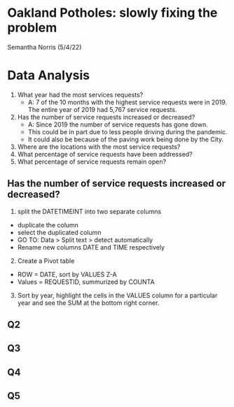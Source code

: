 # Oakland Potholes: slowly fixing the problem
Semantha Norris (5/4/22)


# Data Analysis 
1. What year had the most services requests?
    * A: 7 of the 10 months with the highest service requests were in 2019. The entire year of 2019 had 5,767 service requests. 
3. Has the number of service requests increased or decreased?
    * A: Since 2019 the number of service requests has gone down. 
    * This could be in part due to less people driving during the pandemic.
    * It could also be because of the paving work being done by the City. 
5. Where are the locations with the most service requests?
6. What percentage of service requests have been addressed? 
7. What percentage of service requests remain open?

## Has the number of service requests increased or decreased?

1. split the DATETIMEINT into two separate columns
  * duplicate the column
  * select the duplicated column
  * GO TO: Data > Split text > detect automatically
  * Rename new columns DATE and TIME respectively

2. Create a Pivot table
  * ROW = DATE, sort by VALUES Z-A
  * Values = REQUESTID, summurized by COUNTA

3. Sort by year, highlight the cells in the VALUES column for a particular year and see the SUM at the bottom right corner. 

## Q2
## Q3
## Q4
## Q5





